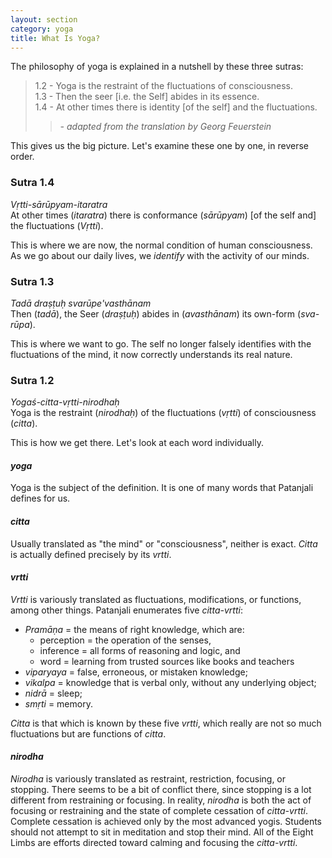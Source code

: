 ```yaml
---
layout: section
category: yoga
title: What Is Yoga?
---
```

The philosophy of yoga is explained in a nutshell by these three sutras:

> 1.2 - Yoga is the restraint of the fluctuations of consciousness.  
1.3 - Then the seer [i.e. the Self] abides in its essence.  
1.4 - At other times there is identity [of the self] and the fluctuations. 
> 
>> *- adapted from the translation by Georg Feuerstein*

This gives us the big picture. Let's examine these one by one, in reverse order.

### Sutra 1.4
*Vṛtti-sārūpyam-itaratra*  
At other times (*itaratra*) there is conformance (*sārūpyam*) [of the self and] the fluctuations (*Vṛtti*).

This is where we are now, the normal condition of human consciousness. As we go about our daily lives, we *identify* with the activity of our minds.

### Sutra 1.3
*Tadā draṣṭuḥ svarūpe'vasthānam*  
Then (*tadā*), the Seer (*draṣṭuḥ*) abides in (*avasthānam*) its own-form (*sva-rūpa*).

This is where we want to go. The self no longer falsely identifies with the fluctuations of the mind, it now correctly understands its real nature.

### Sutra 1.2 
*Yogaś-citta-vṛtti-nirodhaḥ*  
Yoga is the restraint (*nirodhaḥ*) of the fluctuations (*vṛtti*) of consciousness (*citta*).

This is how we get there. Let's look at each word individually.

#### *yoga*
Yoga is the subject of the definition. It is one of many words that Patanjali defines for us.

#### *citta*
Usually translated as "the mind" or "consciousness", neither is exact. *Citta* is actually defined precisely by its *vrtti*.

#### *vrtti*
*Vrtti* is variously translated as fluctuations, modifications, or functions, among other things. Patanjali enumerates five *citta-vrtti*: 
- *Pramāṇa* = the means of right knowledge, which are: 
    - perception = the operation of the senses,
    - inference = all forms of reasoning and logic, and
    - word = learning from trusted sources like books and teachers
- *viparyaya* = false, erroneous, or mistaken knowledge;
- *vikalpa* = knowledge that is verbal only, without any underlying object;
- *nidrā* = sleep;
- *smṛti* = memory.

*Citta* is that which is known by these five *vrtti*, which really are not so much fluctuations but are functions of *citta*. 

#### *nirodha*
*Nirodha* is variously translated as restraint, restriction, focusing, or stopping. There seems to be a bit of conflict there, since stopping is a lot different from restraining or focusing. In reality, *nirodha* is both the act of focusing or restraining and the state of complete cessation of *citta-vrtti*. Complete cessation is achieved only by the most advanced yogis. Students should not attempt to sit in meditation and stop their mind. All of the Eight Limbs are efforts directed toward calming and focusing the *citta-vrtti*.